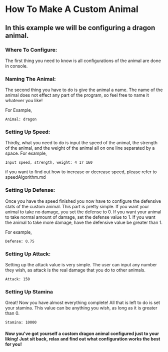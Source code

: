 # How To Make A Custom Animal

  

## In this example we will be configuring a dragon animal.

  

### Where To Configure:

The first thing you need to know is all configurations of the animal are done in console.

  

### Naming The Animal:

The second thing you have to do is give the animal a name. The name of the animal does not effect any part of the program, so feel free to name it whatever you like!

For Example,
```console
Animal: dragon
```

  

### Setting Up Speed:

Thirdly, what you need to do is input the speed of the animal, the strength of the animal, and the weight of the animal all on one line separated by a space. For example,

```console
Input speed, strength, weight: 4 17 160
```

if you want to find out how to increase or decrease speed, please refer to speedAlgorithm.md

### Setting Up Defense:

Once you have the speed finished you now have to configure the defensive stats of the custom animal. This part is pretty simple. If you want your animal to take no damage, you set the defense to 0. If you want your animal to take normal amount of damage, set the defense value to 1. If you want the animal to take more damage, have the defensive value be greater than 1.

For example,

```console
Defense: 0.75
```
### Setting Up Attack:
Setting up the attack value is very simple. The user can input any number they wish, as attack is the real damage that you do to other animals.
```console
Attack: 150
```
### Setting Up Stamina
Great! Now you have almost everything complete! All that is left to do is set your stamina. This value can be anything you wish, as long as it is greater than 0. 
```console
Stamina: 10000
```
#### Now you've got yourself a custom dragon animal configured just to your liking! Just sit back, relax and find out what configuration works the best for you! 